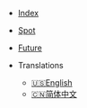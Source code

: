 <!-- _navbar.md -->

* [Index](/en/)

* [Spot](/en/spot)

* [Future](/en/future)

* Translations
    * [:us:English](/en/)
    * [:cn:简体中文](/)